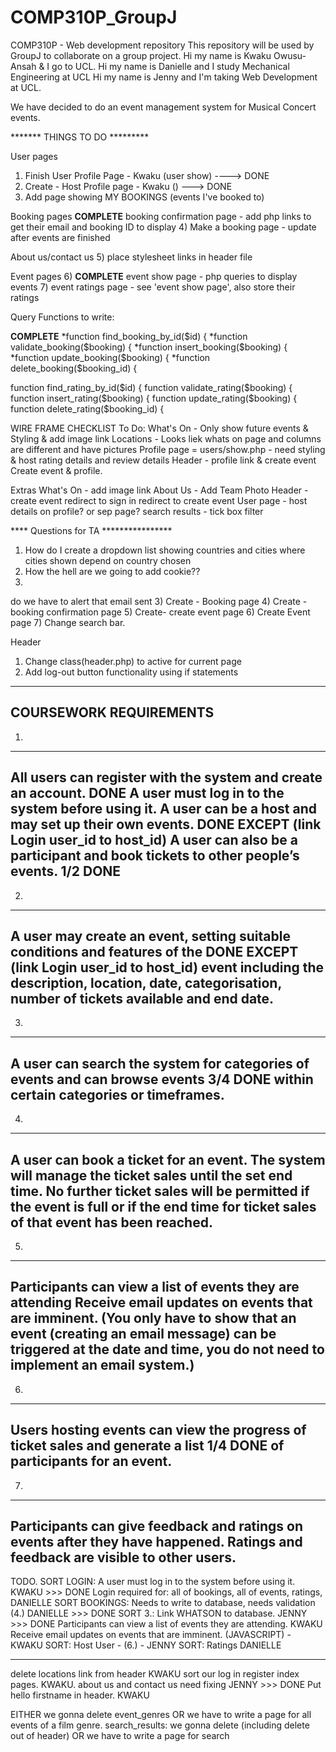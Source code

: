 # COMP310P_GroupJ
COMP310P - Web development repository 
This repository will be used by GroupJ to collaborate on a group project. 
Hi my name is Kwaku Owusu-Ansah & I go to UCL. 
Hi my name is Danielle and I study Mechanical Engineering at UCL
Hi my name is Jenny and I'm taking Web Development at UCL.


We have decided to do an event management system for Musical Concert events.



 


******* THINGS TO DO *********

User pages
1) Finish User Profile Page - Kwaku (user show) ----> DONE
2) Create - Host Profile page - Kwaku () --->   DONE
3) Add page showing MY BOOKINGS (events I've booked to)

Booking pages
**COMPLETE** booking confirmation page - add php links to get their email and booking ID to display
4) Make a booking page - update after events are finished

About us/contact us
5) place stylesheet links in header file

Event pages
6) **COMPLETE** event show page - php queries to display events
7) event ratings page - see 'event show page', also store their ratings


Query Functions to write: 

**COMPLETE**
*function find_booking_by_id($id) {
*function validate_booking($booking) {
*function insert_booking($booking) {
*function update_booking($booking) {
*function delete_booking($booking_id) {

function find_rating_by_id($id) {
function validate_rating($booking) {
function insert_rating($booking) {
function update_rating($booking) {
function delete_rating($booking_id) {


WIRE FRAME CHECKLIST
To Do:
What's On - Only show future events & Styling & add image link 
Locations - Looks liek whats on page and columns are different and have pictures
Profile page = users/show.php - need styling & host rating details and review details
Header - profile link & create event
Create event & profile.




Extras
What's On - add image link 
About Us - Add Team Photo
Header -  create event redirect to sign in redirect to create event
User page - host details on profile? or sep page?
search results - tick box filter



**** Questions for TA ****************
1) How do I create a dropdown list showing countries and cities where cities shown depend on country chosen
2) How the hell are we going to add  cookie??
3) 


do we have to alert that email sent
3) Create - Booking page
4) Create - booking confirmation page
5) Create- create event page
6) Create Event page
7) Change search bar.

Header
1) Change class(header.php) to active for current page
2) Add log-out button functionality using if statements 



--------------------------------------------------------------------------------
COURSEWORK REQUIREMENTS
--------------------------------------------------------------------------------
1.
--------------------------------------------------------------------------------
All users can register with the system and create an account.                   DONE
A user must log in to the system before using it. 
A user can be a host and may set up their own events.                           DONE EXCEPT (link Login user_id to host_id)
A user can also be a participant and book tickets to other people’s events.     1/2 DONE 
--------------------------------------------------------------------------------
2.
--------------------------------------------------------------------------------
A user may create an event, setting suitable conditions and features of the     DONE EXCEPT (link Login user_id to host_id)
event including the description, location, date, categorisation, number of 
tickets available and end date.
--------------------------------------------------------------------------------
3. 
--------------------------------------------------------------------------------
A user can search the system for categories of events and can browse events     3/4 DONE
within certain categories or timeframes.
--------------------------------------------------------------------------------
4. 
--------------------------------------------------------------------------------
A user can book a ticket for an event. 
The system will manage the ticket sales until the set end time.
No further ticket sales will be permitted if the event is full or if the end 
time for ticket sales of that event has been reached.
--------------------------------------------------------------------------------
5.
--------------------------------------------------------------------------------
Participants can view a list of events they are attending 
Receive email updates on events that are imminent. (You only have to show 
that an event (creating an email message) can be triggered at the date and time, 
you do not need to implement an email system.)
--------------------------------------------------------------------------------
6. 
--------------------------------------------------------------------------------
Users hosting events can view the progress of ticket sales and generate a list  1/4 DONE
of participants for an event.
--------------------------------------------------------------------------------
7.
--------------------------------------------------------------------------------
Participants can give feedback and ratings on events after they have happened. 
Ratings and feedback are visible to other users.
--------------------------------------------------------------------------------

TODO.
SORT LOGIN:     A user must log in to the system before using it. KWAKU >>> DONE
Login required for: all of bookings, all of events, ratings,  DANIELLE
SORT BOOKINGS: Needs to write to database, needs validation (4.)  DANIELLE >>> DONE
SORT 3.: Link WHATSON to database.                              JENNY   >>> DONE
Participants can view a list of events they are attending.        KWAKU
Receive email updates on events that are imminent. (JAVASCRIPT) - KWAKU 
SORT: Host User - (6.) -                                        JENNY
SORT: Ratings                                                   DANIELLE


-----------------------------------------------
delete locations link from header KWAKU
sort our log in register index pages. KWAKU. 
about us and contact us need fixing JENNY          >>> DONE
Put hello firstname in header. KWAKU

EITHER we gonna delete event_genres OR we have to write a page for all events of a film genre.
search_results: we gonna delete (including delete out of header) OR we have to write a page for search 
